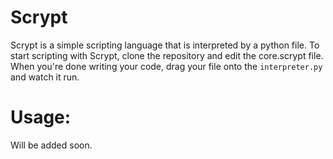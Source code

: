 # Scrypt
Scrypt is a simple scripting language that is interpreted by a python file.
To start scripting with Scrypt, clone the repository and edit the core.scrypt file.
When you're done writing your code, drag your file onto the `interpreter.py` and watch it run.

# Usage:
Will be added soon.